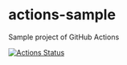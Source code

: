 # actions-sample
Sample project of GitHub Actions

[![Actions Status](https://github.com/shionit/actions-sample/workflows/CI/badge.svg)](https://github.com/shionit/actions-sample/actions)
